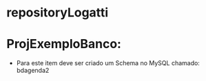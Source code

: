 # repositoryLogatti

# ProjExemploBanco: 
* Para este item deve ser criado um Schema no MySQL chamado: bdagenda2
